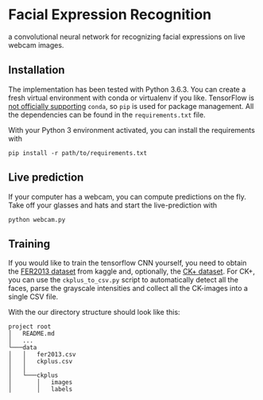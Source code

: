 # Facial Expression Recognition

a convolutional neural network for recognizing facial expressions on live webcam images.

## Installation
The implementation has been tested with Python 3.6.3. You can create a fresh virtual environment with conda or virtualenv if you like. TensorFlow is [not officially supporting](https://www.tensorflow.org/install/install_windows#installing_with_anaconda) `conda`, so `pip` is used for package management. All the dependencies can be found in the `requirements.txt` file.

With your Python 3 environment activated, you can install the requirements with
```
pip install -r path/to/requirements.txt
```

## Live prediction
If your computer has a webcam, you can  compute predictions on the fly. Take off your glasses and hats and start the live-prediction with
```
python webcam.py
```

## Training
If you would like to train the tensorflow CNN yourself, you need to obtain the [FER2013 dataset](https://www.kaggle.com/c/challenges-in-representation-learning-facial-expression-recognition-challenge/data) from kaggle and, optionally, the [CK+ dataset](http://consortium.ri.cmu.edu/ckagree/index.cgi). For CK+, you can use the `ckplus_to_csv.py` script to automatically detect all the faces, parse the grayscale intensities and collect all the CK-images into a single CSV file.

With the our directory structure should look like this:
```
project root
│   README.md
│   ...   
└───data
│   │   fer2013.csv
│   │   ckplus.csv
│   │
│   └───ckplus
│       │   images
│       │   labels
```

